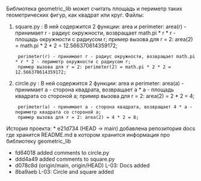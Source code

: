Библиотека geometric_lib может считать площадь и периметр таких геометрических фигур, как квадрат или круг.
Файлы:
1. square.py :
    В ней содержится 2 функции: area и perimeter:
        area(r) - принимает r - радиус окружности, возвращает math.pi * r * r - площадь окружности с радиусом r;
        пример вызова для r = 2: area(2) = math.pi * 2 * 2 = 12.566370614359172;

        perimeter(r) - принимает r - радиус окружности, возвращает math.pi * r * 2 - периметр окружности с радиусом r;
        пример вызова для r = 2: perimeter(2) = math.pi * 2 * 2 = 12.566370614359172;
2. circle.py :
    В ней содержится 2 функции: area и perimeter:
        area(a) - принимает a - сторона квадрата, возвращает a * a - площадь квадрата со стороной a;
        пример вызова для r = 2: area(2) = 2 * 2 = 4;

        perimeter(a) - принимает a - сторона квадрата, возвращает 4 * a - периметр квадрата со стороной a;
        пример вызова для r = 2: area(2) = 4 * 2 = 8;
История проекта: * e21d734 (HEAD -> main) добавлена репозитория docs где хранится README.md в котором хранится информация про библиотеку geometric_lib
* fd64018 added comments to circle.py
* ddd4a49 added comments to square.py
* d078c8d (origin/main, origin/HEAD) L-03: Docs added
* 8ba9aeb L-03: Circle and square added